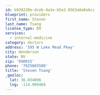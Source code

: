 ```yaml
---
id: b930220e-dceb-4a1e-b5e2-8563a8a0abcc
blueprint: providers
first_name: Steven
last_name: Tsang
license_type: DO
services:
  - internal-medicine
category: doctors
address: '595 W Lake Mead Pkwy'
city: Henderson
state: NV
zip: '890015'
phone: '7025665500'
title: 'Steven Tsang'
_geoloc:
  lat: 36.034096
  lng: -114.999469
---
```


